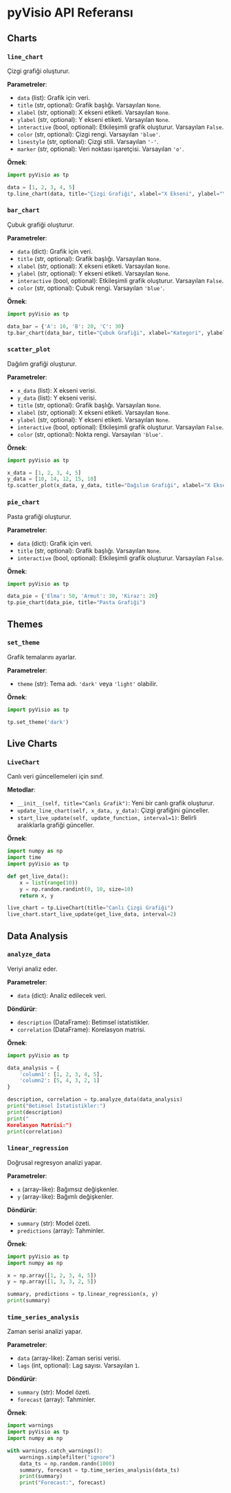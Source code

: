 
# pyVisio API Referansı

## Charts

### `line_chart`

Çizgi grafiği oluşturur.

**Parametreler**:
- `data` (list): Grafik için veri.
- `title` (str, optional): Grafik başlığı. Varsayılan `None`.
- `xlabel` (str, optional): X ekseni etiketi. Varsayılan `None`.
- `ylabel` (str, optional): Y ekseni etiketi. Varsayılan `None`.
- `interactive` (bool, optional): Etkileşimli grafik oluşturur. Varsayılan `False`.
- `color` (str, optional): Çizgi rengi. Varsayılan `'blue'`.
- `linestyle` (str, optional): Çizgi stili. Varsayılan `'-'`.
- `marker` (str, optional): Veri noktası işaretçisi. Varsayılan `'o'`.

**Örnek**:

```python
import pyVisio as tp

data = [1, 2, 3, 4, 5]
tp.line_chart(data, title="Çizgi Grafiği", xlabel="X Ekseni", ylabel="Y Ekseni", color='red')
```

### `bar_chart`

Çubuk grafiği oluşturur.

**Parametreler**:
- `data` (dict): Grafik için veri.
- `title` (str, optional): Grafik başlığı. Varsayılan `None`.
- `xlabel` (str, optional): X ekseni etiketi. Varsayılan `None`.
- `ylabel` (str, optional): Y ekseni etiketi. Varsayılan `None`.
- `interactive` (bool, optional): Etkileşimli grafik oluşturur. Varsayılan `False`.
- `color` (str, optional): Çubuk rengi. Varsayılan `'blue'`.

**Örnek**:

```python
import pyVisio as tp

data_bar = {'A': 10, 'B': 20, 'C': 30}
tp.bar_chart(data_bar, title="Çubuk Grafiği", xlabel="Kategori", ylabel="Değer", color='blue')
```

### `scatter_plot`

Dağılım grafiği oluşturur.

**Parametreler**:
- `x_data` (list): X ekseni verisi.
- `y_data` (list): Y ekseni verisi.
- `title` (str, optional): Grafik başlığı. Varsayılan `None`.
- `xlabel` (str, optional): X ekseni etiketi. Varsayılan `None`.
- `ylabel` (str, optional): Y ekseni etiketi. Varsayılan `None`.
- `interactive` (bool, optional): Etkileşimli grafik oluşturur. Varsayılan `False`.
- `color` (str, optional): Nokta rengi. Varsayılan `'blue'`.

**Örnek**:

```python
import pyVisio as tp

x_data = [1, 2, 3, 4, 5]
y_data = [10, 14, 12, 15, 10]
tp.scatter_plot(x_data, y_data, title="Dağılım Grafiği", xlabel="X Ekseni", ylabel="Y Ekseni", color='blue')
```

### `pie_chart`

Pasta grafiği oluşturur.

**Parametreler**:
- `data` (dict): Grafik için veri.
- `title` (str, optional): Grafik başlığı. Varsayılan `None`.
- `interactive` (bool, optional): Etkileşimli grafik oluşturur. Varsayılan `False`.

**Örnek**:

```python
import pyVisio as tp

data_pie = {'Elma': 50, 'Armut': 30, 'Kiraz': 20}
tp.pie_chart(data_pie, title="Pasta Grafiği")
```

## Themes

### `set_theme`

Grafik temalarını ayarlar.

**Parametreler**:
- `theme` (str): Tema adı. `'dark'` veya `'light'` olabilir.

**Örnek**:

```python
import pyVisio as tp

tp.set_theme('dark')
```

## Live Charts

### `LiveChart`

Canlı veri güncellemeleri için sınıf.

**Metodlar**:
- `__init__(self, title="Canlı Grafik")`: Yeni bir canlı grafik oluşturur.
- `update_line_chart(self, x_data, y_data)`: Çizgi grafiğini günceller.
- `start_live_update(self, update_function, interval=1)`: Belirli aralıklarla grafiği günceller.

**Örnek**:

```python
import numpy as np
import time
import pyVisio as tp

def get_live_data():
    x = list(range(10))
    y = np.random.randint(0, 10, size=10)
    return x, y

live_chart = tp.LiveChart(title="Canlı Çizgi Grafiği")
live_chart.start_live_update(get_live_data, interval=2)
```

## Data Analysis

### `analyze_data`

Veriyi analiz eder.

**Parametreler**:
- `data` (dict): Analiz edilecek veri.

**Döndürür**:
- `description` (DataFrame): Betimsel istatistikler.
- `correlation` (DataFrame): Korelasyon matrisi.

**Örnek**:

```python
import pyVisio as tp

data_analysis = {
    'column1': [1, 2, 3, 4, 5],
    'column2': [5, 4, 3, 2, 1]
}

description, correlation = tp.analyze_data(data_analysis)
print("Betimsel İstatistikler:")
print(description)
print("
Korelasyon Matrisi:")
print(correlation)
```

### `linear_regression`

Doğrusal regresyon analizi yapar.

**Parametreler**:
- `x` (array-like): Bağımsız değişkenler.
- `y` (array-like): Bağımlı değişkenler.

**Döndürür**:
- `summary` (str): Model özeti.
- `predictions` (array): Tahminler.

**Örnek**:

```python
import pyVisio as tp
import numpy as np

x = np.array([1, 2, 3, 4, 5])
y = np.array([1, 3, 3, 2, 5])

summary, predictions = tp.linear_regression(x, y)
print(summary)
```

### `time_series_analysis`

Zaman serisi analizi yapar.

**Parametreler**:
- `data` (array-like): Zaman serisi verisi.
- `lags` (int, optional): Lag sayısı. Varsayılan `1`.

**Döndürür**:
- `summary` (str): Model özeti.
- `forecast` (array): Tahminler.

**Örnek**:

```python
import warnings
import pyVisio as tp
import numpy as np

with warnings.catch_warnings():
    warnings.simplefilter("ignore")
    data_ts = np.random.randn(1000)
    summary, forecast = tp.time_series_analysis(data_ts)
    print(summary)
    print("Forecast:", forecast)
```
